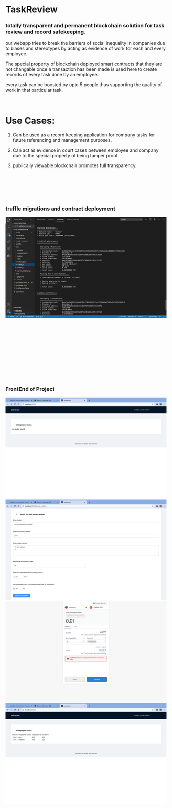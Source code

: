 # TaskReview

### totally transparent and permanent blockchain solution for task review and record safekeeping.

our webapp tries to break the barriers of social inequality in companies due to biases and stereotypes by acting as evidence of work for each and every employee.

The special property of blockchain deployed smart contracts that they are not changable once a transaction has been made is used here to create records of every task done by an employee.

every task can be boosted by upto 5 people thus supporting the quality of work in that particular task.

<p>&nbsp;</p>

# Use Cases:

1. Can be used as a record keeping application for company tasks for future referencing and management purposes.

2. Can act as evidence in court cases between employee and company due to the special property of being tamper proof.

3. publically viewable blockchain promotes full transparency.
<p>&nbsp;</p>
<p>&nbsp;</p>
<p>&nbsp;</p>

### truffle migrations and contract deployment

![l](readmeassets/1.png)

<p>&nbsp;</p>
<p>&nbsp;</p>
<p>&nbsp;</p>
<p>&nbsp;</p>
<p>&nbsp;</p>
<p>&nbsp;</p>


### FrontEnd of Project

![l](https://github.com/phoenix-aditya/eth-taskreview/blob/master/readmeassets/2.png)
![l](https://github.com/phoenix-aditya/eth-taskreview/blob/master/readmeassets/3.png)
![l](https://github.com/phoenix-aditya/eth-taskreview/blob/master/readmeassets/4.png)
![l](https://github.com/phoenix-aditya/eth-taskreview/blob/master/readmeassets/5.png)

<p>&nbsp;</p>
<p>&nbsp;</p>
